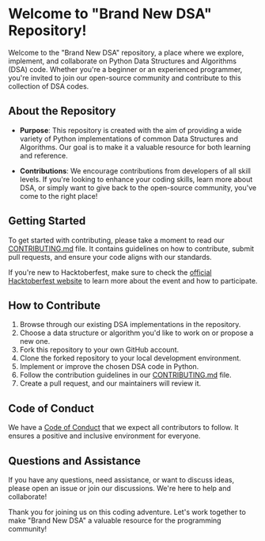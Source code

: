 # Welcome to "Brand New DSA" Repository!



Welcome to the "Brand New DSA" repository, a place where we explore, implement, and collaborate on Python Data Structures and Algorithms (DSA) code. Whether you're a beginner or an experienced programmer, you're invited to join our open-source community and contribute to this collection of DSA codes.

## About the Repository

- **Purpose**: This repository is created with the aim of providing a wide variety of Python implementations of common Data Structures and Algorithms. Our goal is to make it a valuable resource for both learning and reference.

- **Contributions**: We encourage contributions from developers of all skill levels. If you're looking to enhance your coding skills, learn more about DSA, or simply want to give back to the open-source community, you've come to the right place!

## Getting Started

To get started with contributing, please take a moment to read our [CONTRIBUTING.md](CONTRIBUTING.md) file. It contains guidelines on how to contribute, submit pull requests, and ensure your code aligns with our standards.

If you're new to Hacktoberfest, make sure to check the [official Hacktoberfest website](https://hacktoberfest.digitalocean.com/) to learn more about the event and how to participate.

## How to Contribute

1. Browse through our existing DSA implementations in the repository.
2. Choose a data structure or algorithm you'd like to work on or propose a new one.
3. Fork this repository to your own GitHub account.
4. Clone the forked repository to your local development environment.
5. Implement or improve the chosen DSA code in Python.
6. Follow the contribution guidelines in our [CONTRIBUTING.md](CONTRIBUTING.md) file.
7. Create a pull request, and our maintainers will review it.

## Code of Conduct

We have a [Code of Conduct](CODE_OF_CONDUCT.md) that we expect all contributors to follow. It ensures a positive and inclusive environment for everyone.

## Questions and Assistance

If you have any questions, need assistance, or want to discuss ideas, please open an issue or join our discussions. We're here to help and collaborate!

Thank you for joining us on this coding adventure. Let's work together to make "Brand New DSA" a valuable resource for the programming community!
